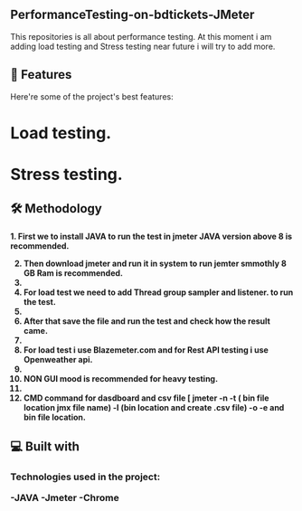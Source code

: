<h2>PerformanceTesting-on-bdtickets-JMeter</h2> 

<p>This repositories is all about performance testing. At this moment i am adding load testing and Stress testing near future i will try to add more.</p>
 
 
<h2>🧐 Features </h2>

<p>
  Here're some of the project's best features:
  
# Load testing.
# Stress testing.
</p>

<h2>🛠️ Methodology</h2>

<h4>
1. First we to install JAVA to run the test in jmeter JAVA version above 8 is recommended.
  
2. Then download jmeter and run it in system to run jemter smmothly 8 GB Ram is recommended.
3. 
4. For load test we need to add Thread group sampler and listener. to run the test.
5. 
6. After that save the file and run the test and check how the result came.
7. 
8. For load test i use Blazemeter.com and for Rest API testing i use Openweather api.
9. 
10. NON GUI mood is recommended for heavy testing.
11. 
12. CMD command for dasdboard and csv file [ jmeter -n -t ( bin file location jmx file name) -l (bin location and create .csv file) -o -e and bin file location.
</h4>

<h2>💻 Built with </h2>

<h3>
  Technologies used in the project:
  
-JAVA
-Jmeter
-Chrome
</h3>

